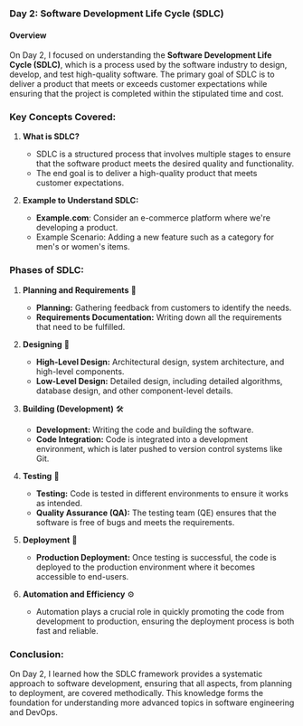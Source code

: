 ### Day 2: Software Development Life Cycle (SDLC)


#### Overview

On Day 2, I focused on understanding the **Software Development Life Cycle (SDLC)**, which is a process used by the software industry to design, develop, and test high-quality software. The primary goal of SDLC is to deliver a product that meets or exceeds customer expectations while ensuring that the project is completed within the stipulated time and cost.


### Key Concepts Covered:

1. **What is SDLC?**
   - SDLC is a structured process that involves multiple stages to ensure that the software product meets the desired quality and functionality.
   - The end goal is to deliver a high-quality product that meets customer expectations.

2. **Example to Understand SDLC:**
   - **Example.com**: Consider an e-commerce platform where we're developing a product.
   - Example Scenario: Adding a new feature such as a category for men's or women's items.


### Phases of SDLC:

1. **Planning and Requirements** 📝
   - **Planning:** Gathering feedback from customers to identify the needs.
   - **Requirements Documentation:** Writing down all the requirements that need to be fulfilled.

2. **Designing** 🎨
   - **High-Level Design:** Architectural design, system architecture, and high-level components.
   - **Low-Level Design:** Detailed design, including detailed algorithms, database design, and other component-level details.

3. **Building (Development)** 🛠️
   - **Development:** Writing the code and building the software. 
   - **Code Integration:** Code is integrated into a development environment, which is later pushed to version control systems like Git.

4. **Testing** 🧪
   - **Testing:** Code is tested in different environments to ensure it works as intended.
   - **Quality Assurance (QA):** The testing team (QE) ensures that the software is free of bugs and meets the requirements.

5. **Deployment** 🚀
   - **Production Deployment:** Once testing is successful, the code is deployed to the production environment where it becomes accessible to end-users.

6. **Automation and Efficiency** ⚙️
   - Automation plays a crucial role in quickly promoting the code from development to production, ensuring the deployment process is both fast and reliable.


### Conclusion:

On Day 2, I learned how the SDLC framework provides a systematic approach to software development, ensuring that all aspects, from planning to deployment, are covered methodically. This knowledge forms the foundation for understanding more advanced topics in software engineering and DevOps.


